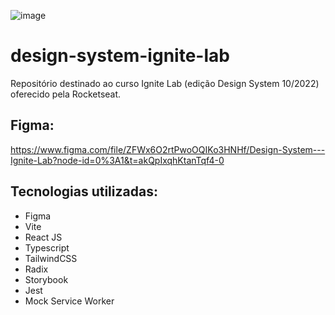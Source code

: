 ![image](https://user-images.githubusercontent.com/100969819/185818355-7a08d67d-c63b-4538-aa75-f4599d05b292.png)

# design-system-ignite-lab
Repositório destinado ao curso Ignite Lab (edição Design System 10/2022) oferecido pela Rocketseat.

## Figma:
https://www.figma.com/file/ZFWx6O2rtPwoOQIKo3HNHf/Design-System---Ignite-Lab?node-id=0%3A1&t=akQpIxqhKtanTqf4-0

## Tecnologias utilizadas:
- Figma
- Vite
- React JS
- Typescript
- TailwindCSS
- Radix
- Storybook
- Jest
- Mock Service Worker

